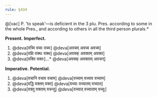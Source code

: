 ```yaml
---
rule: §434
---
```


@[vac] P. 'to speak'—is deficient in the 3 plu. Pres. according to some in the whole Pres., and according to others in all the third person plurals.*

**Present.** **Imperfect.**

1. @deva[वच्मि वच्वः वच्मः] @deva[अवचम् अवच्व अवच्म]
2. @deva[वक्षि वक्थः वक्थ] @deva[अवक्क् अवक्तम् अवक्त]
3. @deva[वक्ति वक्तः]...* @deva[अवक्क् अवक्ताम् अवचन्]

**Imperative.** **Potential.**

1. @deva[वचानि वचाव वचाम] @deva[वच्याम् वच्याव वच्याम]
2. @deva[वद्धि वक्तम् वक्त] @deva[वच्याः वच्यातम् वच्यात]
3. @deva[वक्तु वक्ताम् वचन्तु] @deva[वच्यात् वच्याताम् वच्युः]
